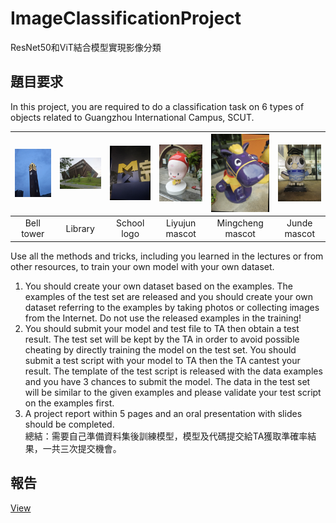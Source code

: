 # ImageClassificationProject
ResNet50和ViT結合模型實現影像分類   

## 題目要求
In this project, you are required to do a classification task on 6 types of objects related to Guangzhou International Campus, SCUT.  

|<img src="./img/1.jpg" width="800" /> |<img src="./img/2.jpg" width="800" /> |<img src="./img/3.jpg" width="800" /> |<img src="./img/4.jpg" width="800" /> |<img src="./img/5.jpg" width="800" /> |<img src="./img/6.jpg" width="800" /> |
|:----:|:---:|:----:|:----:|:---:|:----:|
|Bell tower|Library|School logo|Liyujun mascot|Mingcheng mascot|Junde mascot|


Use all the methods and tricks, including you learned in the lectures or from other resources, to train your own model with your own dataset.   

1. You should create your own dataset based on the examples. The examples of the test set are released and you should create your own dataset referring to the examples by taking photos or collecting images from the Internet. Do not use the released examples in the training!  
2. You should submit your model and test file to TA then obtain a test result. The test set will be kept by the TA in order to avoid possible cheating by directly training the model on the test set. You should submit a test  script with your model to TA then the TA cantest your result. The template of the test script is released with the data examples and you have 3 chances to submit the model. The data in the test set will be similar to the given examples and please validate your test script on the examples first.  
3. A project report within 5 pages and an oral presentation with slides should be completed.  
總結：需要自己準備資料集後訓練模型，模型及代碼提交給TA獲取準確率結果，一共三次提交機會。
## 報告
[View](./Deep%20Learning%20Project%20on%20Image%20Classification%20for%20public.pdf)

